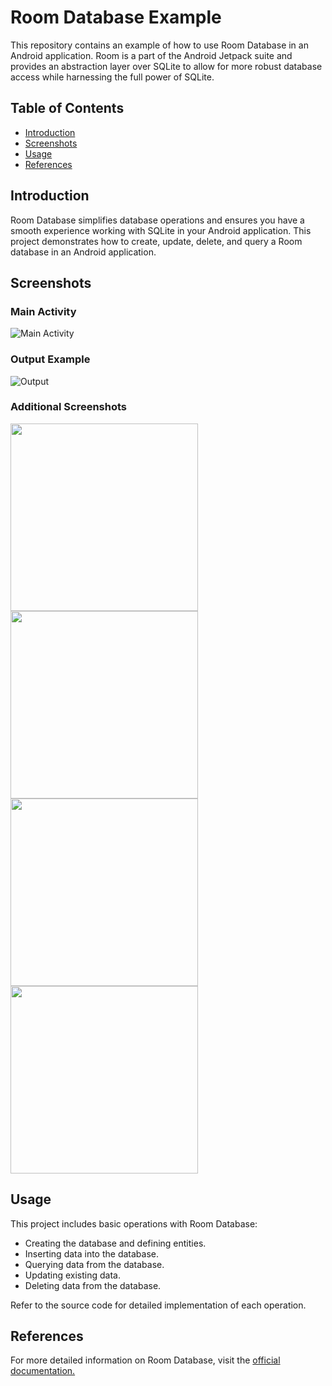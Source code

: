 # Room Database Example

This repository contains an example of how to use Room Database in an Android application. Room is a part of the Android Jetpack suite and provides an abstraction layer over SQLite to allow for more robust database access while harnessing the full power of SQLite.

## Table of Contents
- [Introduction](#introduction)
- [Screenshots](#screenshots)
- [Usage](#usage)
- [References](#references)

## Introduction

Room Database simplifies database operations and ensures you have a smooth experience working with SQLite in your Android application. This project demonstrates how to create, update, delete, and query a Room database in an Android application.

## Screenshots

### Main Activity
![Main Activity](https://github.com/3mohamed-abdelfattah/Room_Database/assets/142848460/9c823dff-4cd2-46ae-b111-c1b1d08638f7)

### Output Example
![Output](https://github.com/3mohamed-abdelfattah/Room_Database/assets/142848460/07e03b5c-885c-4ad0-817e-4dcf4657ec1c)

### Additional Screenshots
<img src="https://github.com/3mohamed-abdelfattah/Room_Database/assets/142848460/a4aeede1-1a03-4ec7-aedc-1c073e47c701" width="300">
<img src="https://github.com/3mohamed-abdelfattah/Room_Database/assets/142848460/7f9e76fa-8f26-41bc-9fe0-a9f35d89f0ca" width="300">
<img src="https://github.com/3mohamed-abdelfattah/Room_Database/assets/142848460/ea62f119-1dd8-46ce-97d1-0ac68f6ad8d9" width="300">
<img src="https://github.com/3mohamed-abdelfattah/Room_Database/assets/142848460/0c16cc05-2a74-4965-b9b9-52955df2f9a6" width="300">

## Usage

This project includes basic operations with Room Database:

- Creating the database and defining entities.
- Inserting data into the database.
- Querying data from the database.
- Updating existing data.
- Deleting data from the database.

Refer to the source code for detailed implementation of each operation.

## References

For more detailed information on Room Database, visit the [official documentation.](https://developer.android.com/training/data-storage/room)



